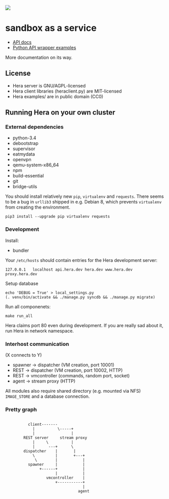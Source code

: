 ![](logo/icon.png)

# sandbox as a service

* [API docs](https://users.atomshare.net/~zlmch/hera/build/)
* [Python API wrapper examples](https://github.com/zielmicha/hera/tree/master/examples)

More documentation on its way.

## License

* Hera server is GNU/AGPL-licensed
* Hera client libraries (heraclient.py) are MIT-licensed
* Hera examples/ are in public domain (CC0)

## Running Hera on your own cluster

### External dependencies

* python-3.4
* debootstrap
* supervisor
* eatmydata
* openvpn
* qemu-system-x86_64
* npm
* build-essential
* git
* bridge-utils

You should install relatively new `pip`, `virtualenv` and `requests`. There seems to be a bug in `urllib3` shipped in e.g. Debian 8, which prevents `virtualenv` from creating the environment.

```
pip3 install --upgrade pip virtualenv requests
```

### Development

Install:

* bundler

Your `/etc/hosts` should contain entries for the Hera development server:

```
127.0.0.1	localhost api.hera.dev hera.dev www.hera.dev proxy.hera.dev
```

Setup database

```
echo 'DEBUG = True' > local_settings.py
(. venv/bin/activate && ./manage.py syncdb && ./manage.py migrate)
```

Run all componenets:

```
make run_all
```

Hera claims port 80 even during development. If you are really sad about it, run Hera in network namespace.

### Interhost communication

(X connects to Y)

* spawner -> dispatcher (VM creation, port 10001)
* REST -> dispatcher (VM creation, port 10002, HTTP)
* REST -> vmcontroller (commands, random port, socket)
* agent -> stream proxy (HTTP)

All modules also require shared directory (e.g. mounted via NFS) `IMAGE_STORE` and a database connection.

### Pretty graph

```

          client-------
            |          \-----+
            |                |
        REST server     stream proxy
            |     \          |
            |      ---+      \
        dispatcher    |       |
            \         |       +---+
             \        |           |
          spawner     |           |
               +------+           |
                      |           |
                  vmcontroller    |
                      +-----------+
                                  |
                                agent

```
